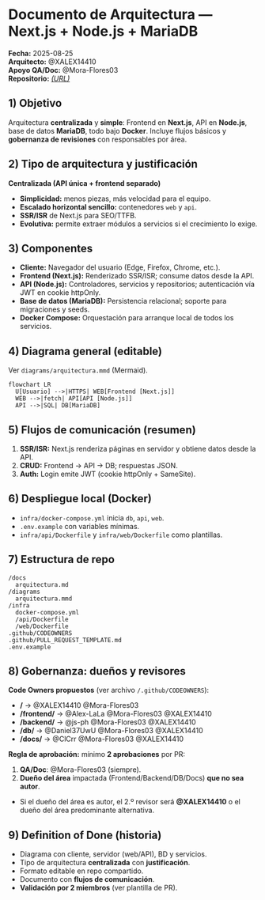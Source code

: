 # Documento de Arquitectura — Next.js + Node.js + MariaDB

**Fecha:** 2025-08-25  
**Arquitecto:** @XALEX14410  
**Apoyo QA/Doc:** @Mora-Flores03  
**Repositorio:** [_(URL)_](https://github.com/XALEX14410/sise_lite_hybrid.git)

## 1) Objetivo
Arquitectura **centralizada** y **simple**: Frontend en **Next.js**, API en **Node.js**, base de datos **MariaDB**, todo bajo **Docker**. Incluye flujos básicos y **gobernanza de revisiones** con responsables por área.

## 2) Tipo de arquitectura y justificación
**Centralizada (API única + frontend separado)**  
- **Simplicidad:** menos piezas, más velocidad para el equipo.  
- **Escalado horizontal sencillo:** contenedores `web` y `api`.  
- **SSR/ISR** de Next.js para SEO/TTFB.  
- **Evolutiva:** permite extraer módulos a servicios si el crecimiento lo exige.

## 3) Componentes
- **Cliente:** Navegador del usuario (Edge, Firefox, Chrome, etc.).
- **Frontend (Next.js):** Renderizado SSR/ISR; consume datos desde la API.
- **API (Node.js):** Controladores, servicios y repositorios; autenticación vía JWT en cookie httpOnly.
- **Base de datos (MariaDB):** Persistencia relacional; soporte para migraciones y seeds.
- **Docker Compose:** Orquestación para arranque local de todos los servicios.

## 4) Diagrama general (editable)
Ver `diagrams/arquitectura.mmd` (Mermaid).

```mermaid
flowchart LR
  U[Usuario] -->|HTTPS| WEB[Frontend [Next.js]]
  WEB -->|fetch| API[API [Node.js]]
  API -->|SQL| DB[MariaDB]
```


## 5) Flujos de comunicación (resumen)
1. **SSR/ISR:** Next.js renderiza páginas en servidor y obtiene datos desde la API.  
2. **CRUD:** Frontend → API → DB; respuestas JSON.  
3. **Auth:** Login emite JWT (cookie httpOnly + SameSite).

## 6) Despliegue local (Docker)
- `infra/docker-compose.yml` inicia `db`, `api`, `web`.  
- `.env.example` con variables mínimas.  
- `infra/api/Dockerfile` y `infra/web/Dockerfile` como plantillas.

## 7) Estructura de repo
```
/docs
  arquitectura.md
/diagrams
  arquitectura.mmd
/infra
  docker-compose.yml
  /api/Dockerfile
  /web/Dockerfile
.github/CODEOWNERS
.github/PULL_REQUEST_TEMPLATE.md
.env.example
```

## 8) Gobernanza: dueños y revisores
**Code Owners propuestos** (ver archivo `/.github/CODEOWNERS`):
- **/**            → @XALEX14410 @Mora-Flores03
- **/frontend/**   → @Alex-LaLa @Mora-Flores03 @XALEX14410
- **/backend/**    → @js-ph @Mora-Flores03 @XALEX14410
- **/db/**         → @Daniel37UwU @Mora-Flores03 @XALEX14410
- **/docs/**       → @ClCrr @Mora-Flores03 @XALEX14410

**Regla de aprobación:** mínimo **2 aprobaciones** por PR:  
1) **QA/Doc**: @Mora-Flores03 (siempre).  
2) **Dueño del área** impactada (Frontend/Backend/DB/Docs) **que no sea autor**.  
- Si el dueño del área es autor, el 2.º revisor será **@XALEX14410** o el dueño del área predominante alternativa.

## 9) Definition of Done (historia)
- Diagrama con cliente, servidor (web/API), BD y servicios.  
- Tipo de arquitectura **centralizada** con **justificación**.  
- Formato editable en repo compartido.  
- Documento con **flujos de comunicación**.  
- **Validación por 2 miembros** (ver plantilla de PR).
